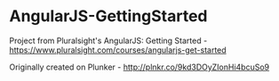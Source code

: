 # AngularJS-GettingStarted
Project from Pluralsight's AngularJS: Getting Started - https://www.pluralsight.com/courses/angularjs-get-started

Originally created on Plunker - http://plnkr.co/9kd3DOyZIonHi4bcuSo9
